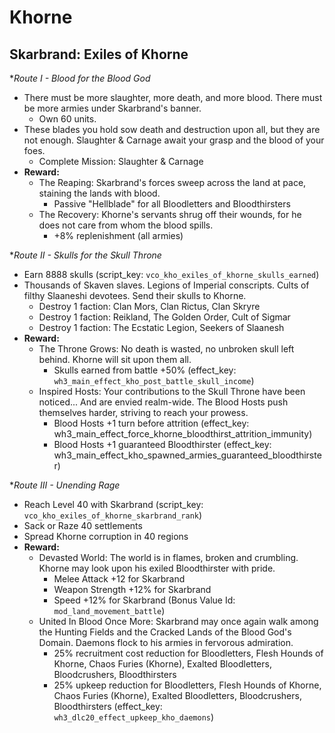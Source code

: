 # Khorne

## Skarbrand: Exiles of Khorne

**Route I - Blood for the Blood God*
  * There must be more slaughter, more death, and more blood. There must be more armies under Skarbrand's banner.
    * Own 60 units.
  * These blades you hold sow death and destruction upon all, but they are not enough. Slaughter & Carnage await your grasp and the blood of your foes.
    * Complete Mission: Slaughter & Carnage
  * **Reward:** 
    * The Reaping: Skarbrand's forces sweep across the land at pace, staining the lands with blood.
      * Passive "Hellblade" for all Bloodletters and Bloodthirsters
    * The Recovery: Khorne's servants shrug off their wounds, for he does not care from whom the blood spills.
      * +8% replenishment (all armies)

**Route II - Skulls for the Skull Throne*
  * Earn 8888 skulls (script_key: `vco_kho_exiles_of_khorne_skulls_earned`)
  * Thousands of Skaven slaves. Legions of Imperial conscripts. Cults of filthy Slaaneshi devotees. Send their skulls to Khorne.
    * Destroy 1 faction: Clan Mors, Clan Rictus, Clan Skryre
    * Destroy 1 faction: Reikland, The Golden Order, Cult of Sigmar
    * Destroy 1 faction: The Ecstatic Legion, Seekers of Slaanesh
  * **Reward:** 
    * The Throne Grows: No death is wasted, no unbroken skull left behind. Khorne will sit upon them all.
      * Skulls earned from battle +50% (effect_key: `wh3_main_effect_kho_post_battle_skull_income`)
    * Inspired Hosts: Your contributions to the Skull Throne have been noticed... And are envied realm-wide. The Blood Hosts push themselves harder, striving to reach your prowess.
      * Blood Hosts +1 turn before attrition (effect_key: wh3_main_effect_force_khorne_bloodthirst_attrition_immunity)
      * Blood Hosts +1 guaranteed Bloodthirster (effect_key: wh3_main_effect_kho_spawned_armies_guaranteed_bloodthirster)

**Route III - Unending Rage*
  * Reach Level 40 with Skarbrand (script_key: `vco_kho_exiles_of_khorne_skarbrand_rank`)
  * Sack or Raze 40 settlements
  * Spread Khorne corruption in 40 regions
  * **Reward:** 
    * Devasted World: The world is in flames, broken and crumbling. Khorne may look upon his exiled Bloodthirster with pride.
      * Melee Attack +12 for Skarbrand
      * Weapon Strength +12% for Skarbrand
      * Speed +12% for Skarbrand (Bonus Value Id: `mod_land_movement_battle`)
    * United In Blood Once More: Skarbrand may once again walk among the Hunting Fields and the Cracked Lands of the Blood God's Domain. Daemons flock to his armies in fervorous admiration.
      * 25% recruitment cost reduction for Bloodletters, Flesh Hounds of Khorne, Chaos Furies (Khorne), Exalted Bloodletters, Bloodcrushers, Bloodthirsters
      * 25% upkeep reduction for Bloodletters, Flesh Hounds of Khorne, Chaos Furies (Khorne), Exalted Bloodletters, Bloodcrushers, Bloodthirsters (effect_key: `wh3_dlc20_effect_upkeep_kho_daemons`)
